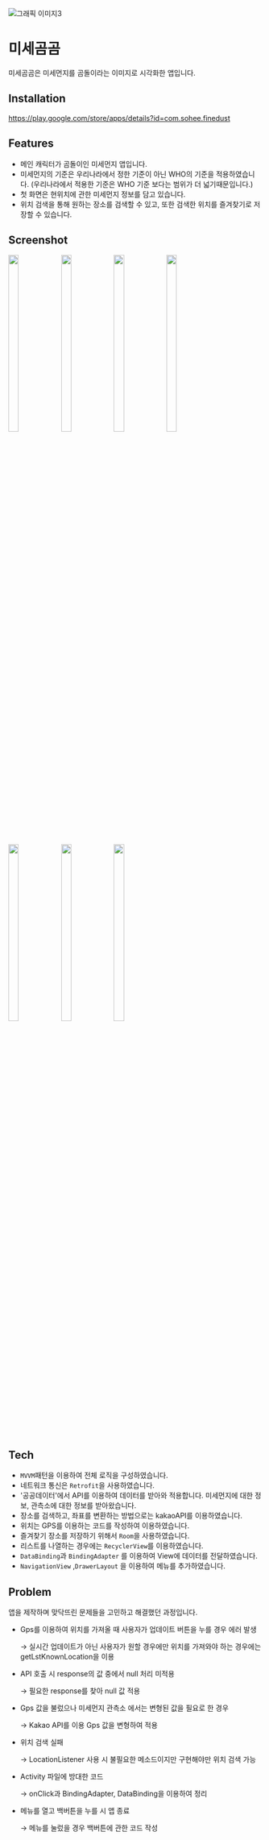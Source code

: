 ![그래픽 이미지3](https://user-images.githubusercontent.com/82200065/147528470-e637182b-6d71-4690-b12b-5a212263085b.png)
# 미세곰곰
미세곰곰은 미세먼지를 곰돌이라는 이미지로 시각화한 앱입니다.

## Installation
https://play.google.com/store/apps/details?id=com.sohee.finedust

## Features
- 메인 캐릭터가 곰돌이인 미세먼지 앱입니다.
- 미세먼지의 기준은 우리나라에서 정한 기준이 아닌 WHO의 기준을 적용하였습니다. (우리나라에서 적용한 기준은 WHO 기준 보다는 범위가 더 넓기때문입니다.)
- 첫 화면은 현위치에 관한 미세먼지 정보를 담고 있습니다.
- 위치 검색을 통해 원하는 장소를 검색할 수 있고, 또한 검색한 위치를 즐겨찾기로 저장할 수 있습니다.

## Screenshot
<img src="https://user-images.githubusercontent.com/82200065/147528813-fe6b33bc-0278-4279-8680-7fea1640ee98.jpg" width="20%" height="30%"> <img src="https://user-images.githubusercontent.com/82200065/147528819-db85b4c4-9856-4816-8848-054e23cfbcb1.jpg" width="20%" height="30%">
<img src="https://user-images.githubusercontent.com/82200065/147528832-42e17afa-402b-410c-bed5-f92c8e444815.jpg" width="20%" height="30%">
<img src="https://user-images.githubusercontent.com/82200065/147528836-1905764f-1cb0-4d13-9aed-2ddf85c1cb22.jpg" width="20%" height="30%">
<img src="https://user-images.githubusercontent.com/82200065/147529750-b02c6f52-3141-4a15-a577-d10d7ccfd89b.jpg" width="20%" height="30%">
<img src="https://user-images.githubusercontent.com/82200065/147529754-509c412c-89ba-4fcc-a834-815c8cec7257.jpg" width="20%" height="30%">
<img src="https://user-images.githubusercontent.com/82200065/147528860-20076fb7-687a-47c4-a9c3-d1dee4a85d72.jpg" width="20%" height="30%">

## Tech
- `MVVM`패턴을 이용하여 전체 로직을 구성하였습니다.
- 네트워크 통신은 `Retrofit`을 사용하였습니다.
- '공공데이터'에서 API를 이용하여 데이터를 받아와 적용합니다. 미세먼지에 대한 정보, 관측소에 대한 정보를 받아왔습니다.
- 장소를 검색하고, 좌표를 변환하는 방법으로는 kakaoAPI를 이용하였습니다.
- 위치는 GPS를 이용하는 코드를 작성하여 이용하였습니다.
- 즐겨찾기 장소를 저장하기 위해서 `Room`을 사용하였습니다.
- 리스트를 나열하는 경우에는 `RecyclerView`를 이용하였습니다.
- `DataBinding`과 `BindingAdapter` 를 이용하여 View에 데이터를 전달하였습니다.
- `NavigationView` ,`DrawerLayout` 을 이용하여 메뉴를 추가하였습니다.

## Problem
앱을 제작하며 맞닥뜨린 문제들을 고민하고 해결했던 과정입니다.
- Gps를 이용하여 위치를 가져올 때 사용자가 업데이트 버튼을 누를 경우 에러 발생

   → 실시간 업데이트가 아닌 사용자가 원할 경우에만 위치를 가져와야 하는 경우에는 getLstKnownLocation을 이용
- API 호출 시 response의 값 중에서 null 처리 미적용

   → 필요한 response를 찾아 null 값 적용
- Gps 값을 불렀으나 미세먼지 관측소 에서는 변형된 값을 필요로 한 경우

   → Kakao API를 이용 Gps 값을 변형하여 적용
- 위치 검색 실패

   → LocationListener 사용 시 불필요한 메소드이지만 구현해야만 위치 검색 가능
- Activity 파일에 방대한 코드

   → onClick과 BindingAdapter, DataBinding을 이용하여 정리
- 메뉴를 열고 백버튼을 누를 시 앱 종료

   → 메뉴를 눌렀을 경우 백버튼에 관한 코드 작성
